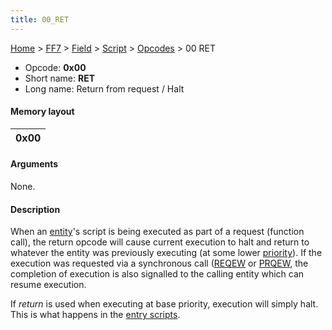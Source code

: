 ```yaml
---
title: 00_RET
---
```


[Home](../../../../Main_Page.md) > [FF7](../../../../FF7.md) > [Field](../../../Field.md) > [Script](../../Script.md) > [Opcodes](../Opcodes.md) > 00 RET

-   Opcode: **0x00**
-   Short name: **RET**
-   Long name: Return from request / Halt

#### Memory layout

| 0x00 |
|------|

#### Arguments

None.

#### Description

When an [entity](FF7/Field/Script/Entity "wikilink")'s script is being executed as part of a request (function call), the return opcode will cause current execution to halt and return to whatever the entity was previously executing (at some lower [priority](FF7/Field/Script/Priorities "wikilink")). If the execution was requested via a synchronous call ([REQEW](FF7/Field/Script/Opcodes/03_REQEW "wikilink") or [PRQEW](06_PRQEW.md), the completion of execution is also signalled to the calling entity which can resume execution.

If *return* is used when executing at base priority, execution will simply halt. This is what happens in the [entry scripts](../../Scripts/Entry_script.md).
